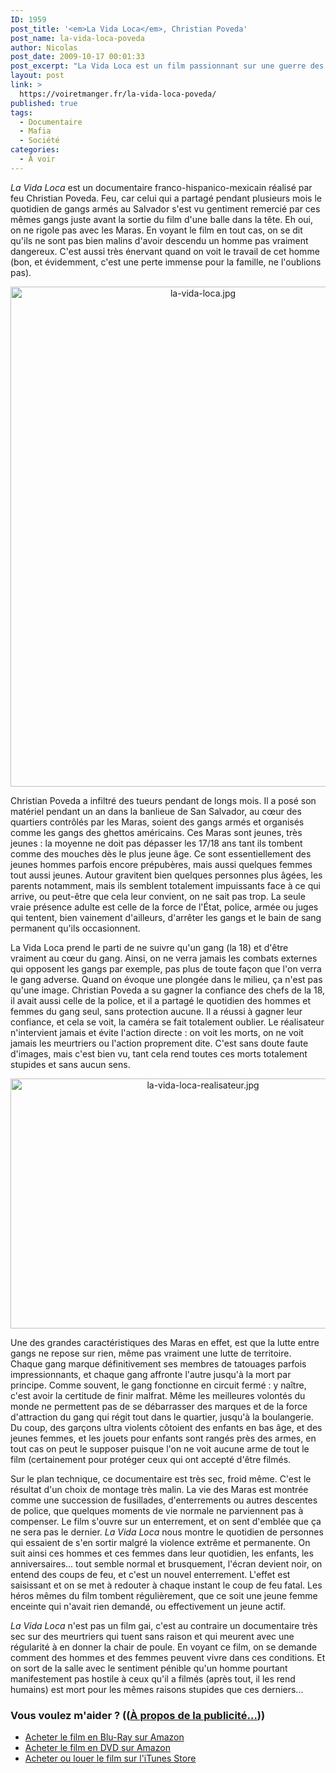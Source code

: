 ```yaml
---
ID: 1959
post_title: '<em>La Vida Loca</em>, Christian Poveda'
post_name: la-vida-loca-poveda
author: Nicolas
post_date: 2009-10-17 00:01:33
post_excerpt: "La Vida Loca est un film passionnant sur une guerre des gangs aussi impitoyable que stupide dans la banlieue de San Salvator. Le film est passionnant, même si dur, et on reste muet d'étonnement devant la mort de son réalisateur..."
layout: post
link: >
  https://voiretmanger.fr/la-vida-loca-poveda/
published: true
tags:
  - Documentaire
  - Mafia
  - Société
categories:
  - À voir
---
```

<p><em>La Vida Loca</em> est un documentaire franco-hispanico-mexicain réalisé par feu Christian Poveda. Feu, car celui qui a partagé pendant plusieurs mois le quotidien de gangs armés au Salvador s'est vu gentiment remercié par ces mêmes gangs juste avant la sortie du film d'une balle dans la tête. Eh oui, on ne rigole pas avec les Maras. En voyant le film en tout cas, on se dit qu'ils ne sont pas bien malins d'avoir descendu un homme pas vraiment dangereux. C'est aussi très énervant quand on voit le travail de cet homme (bon, et évidemment, c'est une perte immense pour la famille, ne l'oublions pas).</p>

<div style="text-align: center;"><img class="aligncenter" src="https://voiretmanger.fr/wp-content/uploads/2009/10/la-vida-loca.jpg" border="0" alt="la-vida-loca.jpg" width="600" height="800" /></div>
<p>Christian Poveda a infiltré des tueurs pendant de longs mois. Il a posé son matériel pendant un an dans la banlieue de San Salvador, au cœur des quartiers contrôlés par les Maras, soient des gangs armés et organisés comme les gangs des ghettos américains. Ces Maras sont jeunes, très jeunes : la moyenne ne doit pas dépasser les 17/18 ans tant ils tombent comme des mouches dès le plus jeune âge. Ce sont essentiellement des jeunes hommes parfois encore prépubères, mais aussi quelques femmes tout aussi jeunes. Autour gravitent bien quelques personnes plus âgées, les parents notamment, mais ils semblent totalement impuissants face à ce qui arrive, ou peut-être que cela leur convient, on ne sait pas trop. La seule vraie présence adulte est celle de la force de l'État, police, armée ou juges qui tentent, bien vainement d'ailleurs, d'arrêter les gangs et le bain de sang permanent qu'ils occasionnent.</p>
<p>La Vida Loca prend le parti de ne suivre qu'un gang (la 18) et d'être vraiment au cœur du gang. Ainsi, on ne verra jamais les combats externes qui opposent les gangs par exemple, pas plus de toute façon que l'on verra le gang adverse. Quand on évoque une plongée dans le milieu, ça n'est pas qu'une image. Christian Poveda a su gagner la confiance des chefs de la 18, il avait aussi celle de la police, et il a partagé le quotidien des hommes et femmes du gang seul, sans protection aucune. Il a réussi à gagner leur confiance, et cela se voit, la caméra se fait totalement oublier. Le réalisateur n'intervient jamais et évite l'action directe : on voit les morts, on ne voit jamais les meurtriers ou l'action proprement dite. C'est sans doute faute d'images, mais c'est bien vu, tant cela rend toutes ces morts totalement stupides et sans aucun sens.</p>

<div style="text-align: center;"><img class="aligncenter" src="https://voiretmanger.fr/wp-content/uploads/2009/10/la-vida-loca-realisateur.jpg" border="0" alt="la-vida-loca-realisateur.jpg" width="600" height="400" /></div>
<p>Une des grandes caractéristiques des Maras en effet, est que la lutte entre gangs ne repose sur rien, même pas vraiment une lutte de territoire. Chaque gang marque définitivement ses membres de tatouages parfois impressionnants, et chaque gang affronte l'autre jusqu'à la mort par principe. Comme souvent, le gang fonctionne en circuit fermé : y naître, c'est avoir la certitude de finir malfrat. Même les meilleures volontés du monde ne permettent pas de se débarrasser des marques et de la force d'attraction du gang qui régit tout dans le quartier, jusqu'à la boulangerie. Du coup, des garçons ultra violents côtoient des enfants en bas âge, et des jeunes femmes, et les jouets pour enfants sont rangés près des armes, en tout cas on peut le supposer puisque l'on ne voit aucune arme de tout le film (certainement pour protéger ceux qui ont accepté d'être filmés.</p>
<p>Sur le plan technique, ce documentaire est très sec, froid même. C'est le résultat d'un choix de montage très malin. La vie des Maras est montrée comme une succession de fusillades, d'enterrements ou autres descentes de police, que quelques moments de vie normale ne parviennent pas à compenser. Le film s'ouvre sur un enterrement, et on sent d'emblée que ça ne sera pas le dernier. <em>La Vida Loca</em> nous montre le quotidien de personnes qui essaient de s'en sortir malgré la violence extrême et permanente. On suit ainsi ces hommes et ces femmes dans leur quotidien, les enfants, les anniversaires... tout semble normal et brusquement, l'écran devient noir, on entend des coups de feu, et c'est un nouvel enterrement. L'effet est saisissant et on se met à redouter à chaque instant le coup de feu fatal. Les héros mêmes du film tombent régulièrement, que ce soit une jeune femme enceinte qui n'avait rien demandé, ou effectivement un jeune actif.</p>
<p><em>La Vida Loca</em> n'est pas un film gai, c'est au contraire un documentaire très sec sur des meurtriers qui tuent sans raison et qui meurent avec une régularité à en donner la chair de poule. En voyant ce film, on se demande comment des hommes et des femmes peuvent vivre dans ces conditions. Et on sort de la salle avec le sentiment pénible qu'un homme pourtant manifestement pas hostile à ceux qu'il a filmés (après tout, il les rend humains) est mort pour les mêmes raisons stupides que ces derniers...</p>

<div class="amazon">
<h3>Vous voulez m'aider ? ((<a href="https://voiretmanger.fr/soutien/">À propos de la publicité…</a>))</h3>
<ul>
	<li><a href="http://www.amazon.fr/gp/product/B007EYQ27U/ref=as_li_ss_tl?ie=UTF8&tag=leblogdenic07-21&linkCode=as2&camp=1642&creative=19458&creativeASIN=B007EYQ27U">Acheter le film en Blu-Ray sur Amazon</a></li>
	<li><a href="http://www.amazon.fr/gp/product/B003TTLLIY/ref=as_li_ss_tl?ie=UTF8&tag=leblogdenic07-21&linkCode=as2&camp=1642&creative=19458&creativeASIN=B003TTLLIY">Acheter le film en DVD sur Amazon</a></li>
	<li><a href="https://itunes.apple.com/fr/movie/la-vida-loca-vost/id449482249">Acheter ou louer le film sur l'iTunes Store</a></li>
</ul>
</div>